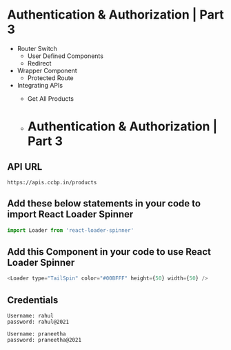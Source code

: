 # Authentication & Authorization | Part 3

- Router Switch
  - User Defined Components
  - Redirect
- Wrapper Component
  - Protected Route
- Integrating APIs
  - Get All Products
 
  - # Authentication & Authorization | Part 3

## API URL

```
https://apis.ccbp.in/products
```

## Add these below statements in your code to import React Loader Spinner

```js
import Loader from 'react-loader-spinner'
```

## Add this Component in your code to use React Loader Spinner

```js
<Loader type="TailSpin" color="#00BFFF" height={50} width={50} />
```

## Credentials

```
Username: rahul
password: rahul@2021
```

```
Username: praneetha
password: praneetha@2021
```


